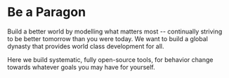 # Be a Paragon
Build a better world by modelling what matters most -- continually striving to be better tomorrow than you were today. We want to build a global dynasty that provides world class development for all.

Here we build systematic, fully open-source tools, for behavior change towards whatever goals you may have for yourself.
